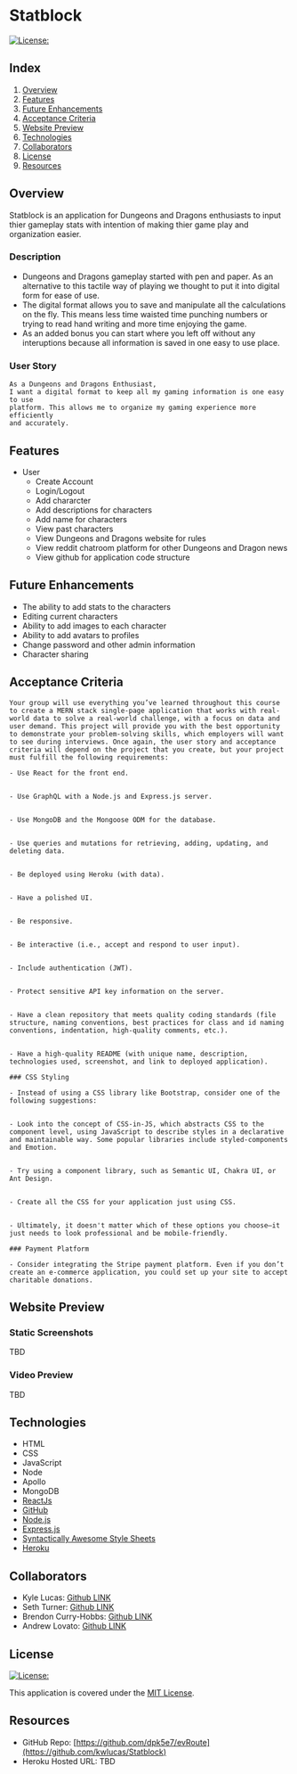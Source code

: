 # Statblock

[![License:](https://img.shields.io/badge/License-MIT-yellow.svg)](https://opensource.org/licenses/MIT)

## Index

1. [Overview](#overview)
2. [Features](#features)
3. [Future Enhancements](#future-enhancements)
4. [Acceptance Criteria](#acceptance-criteria)
5. [Website Preview](#website-preview)
6. [Technologies](#technologies)
7. [Collaborators](#collaborators)
8. [License](#license)
9. [Resources](#resources)

## Overview

Statblock is an application for Dungeons and Dragons enthusiasts to input thier gameplay stats with intention of making thier game play and organization easier.

### Description

- Dungeons and Dragons gameplay started with pen and paper. As an alternative to this tactile way of playing we thought to put it into digital form for ease of use.
- The digital format allows you to save and manipulate all the calculations on the fly. This means less time waisted time punching numbers or trying to read hand writing and more time enjoying the game.
- As an added bonus you can start where you left off without any interuptions because all information is saved in one easy to use place.

### User Story

```
As a Dungeons and Dragons Enthusiast,
I want a digital format to keep all my gaming information is one easy to use
platform. This allows me to organize my gaming experience more efficiently
and accurately.

```

## Features

- User
  - Create Account
  - Login/Logout
  - Add chararcter
  - Add descriptions for characters
  - Add name for characters
  - View past characters
  - View Dungeons and Dragons website for rules
  - View reddit chatroom platform for other Dungeons and Dragon news
  - View github for application code structure

## Future Enhancements

- The ability to add stats to the characters
- Editing current characters
- Ability to add images to each character
- Ability to add avatars to profiles
- Change password and other admin information
- Character sharing

## Acceptance Criteria

```
Your group will use everything you’ve learned throughout this course to create a MERN stack single-page application that works with real-world data to solve a real-world challenge, with a focus on data and user demand. This project will provide you with the best opportunity to demonstrate your problem-solving skills, which employers will want to see during interviews. Once again, the user story and acceptance criteria will depend on the project that you create, but your project must fulfill the following requirements:

- Use React for the front end.


- Use GraphQL with a Node.js and Express.js server.


- Use MongoDB and the Mongoose ODM for the database.


- Use queries and mutations for retrieving, adding, updating, and deleting data.


- Be deployed using Heroku (with data).


- Have a polished UI.


- Be responsive.


- Be interactive (i.e., accept and respond to user input).


- Include authentication (JWT).


- Protect sensitive API key information on the server.


- Have a clean repository that meets quality coding standards (file structure, naming conventions, best practices for class and id naming conventions, indentation, high-quality comments, etc.).


- Have a high-quality README (with unique name, description, technologies used, screenshot, and link to deployed application).

### CSS Styling

- Instead of using a CSS library like Bootstrap, consider one of the following suggestions:


- Look into the concept of CSS-in-JS, which abstracts CSS to the component level, using JavaScript to describe styles in a declarative and maintainable way. Some popular libraries include styled-components and Emotion.


- Try using a component library, such as Semantic UI, Chakra UI, or Ant Design.


- Create all the CSS for your application just using CSS.


- Ultimately, it doesn't matter which of these options you choose—it just needs to look professional and be mobile-friendly.

### Payment Platform

- Consider integrating the Stripe payment platform. Even if you don’t create an e-commerce application, you could set up your site to accept charitable donations.

```

## Website Preview

### Static Screenshots

TBD

### Video Preview

TBD

## Technologies

- HTML
- CSS
- JavaScript
- Node
- Apollo
- MongoDB
- [ReactJs](https://reactjs.org/)
- [GitHub](https://www.github.com)
- [Node.js](https://nodejs.org/)
- [Express.js](https://expressjs.com/)
- [Syntactically Awesome Style Sheets](https://sass-lang.com/)
- [Heroku](https://www.heroku.com/)

## Collaborators

- Kyle Lucas: [Github LINK](https://github.com/kwlucas)
- Seth Turner: [Github LINK](https://github.com/Capt-Turner)
- Brendon Curry-Hobbs: [Github LINK](https://github.com/brendonc-h)
- Andrew Lovato: [Github LINK](https://github.com/drewlovato)

## License

[![License:](https://img.shields.io/badge/License-MIT-yellow.svg)](https://opensource.org/licenses/MIT)

This application is covered under the [MIT License](https://opensource.org/licenses/MIT).

## Resources

- GitHub Repo: [https://github.com/dpk5e7/evRoute](https://github.com/kwlucas/Statblock)
- Heroku Hosted URL: TBD



